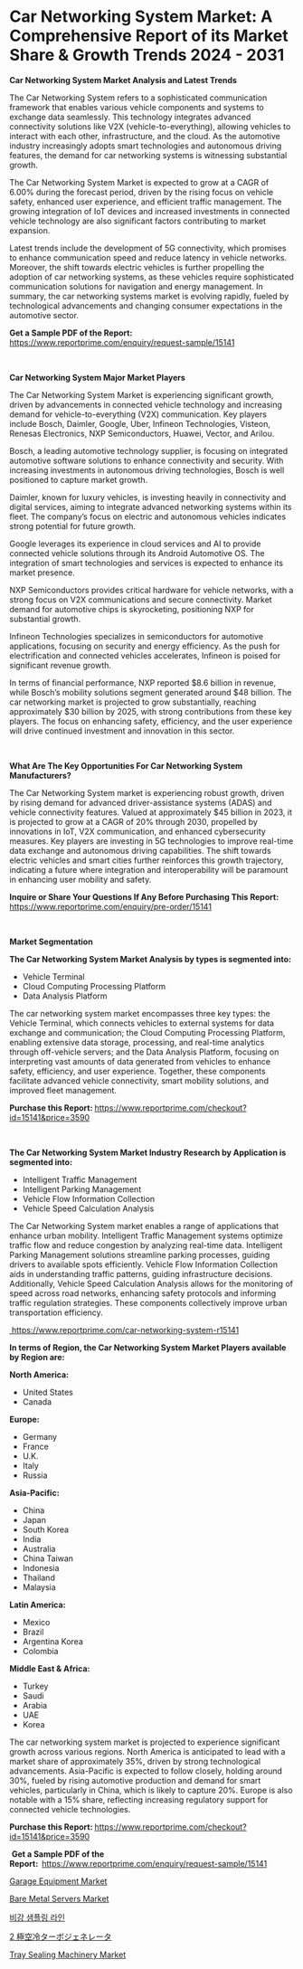 <p><h1>Car Networking System Market: A Comprehensive Report of its Market Share & Growth Trends 2024 - 2031</h1></p><p><strong>Car Networking System Market Analysis and Latest Trends</strong></p>
<p><p>The Car Networking System refers to a sophisticated communication framework that enables various vehicle components and systems to exchange data seamlessly. This technology integrates advanced connectivity solutions like V2X (vehicle-to-everything), allowing vehicles to interact with each other, infrastructure, and the cloud. As the automotive industry increasingly adopts smart technologies and autonomous driving features, the demand for car networking systems is witnessing substantial growth.</p><p>The Car Networking System Market is expected to grow at a CAGR of 6.00% during the forecast period, driven by the rising focus on vehicle safety, enhanced user experience, and efficient traffic management. The growing integration of IoT devices and increased investments in connected vehicle technology are also significant factors contributing to market expansion. </p><p>Latest trends include the development of 5G connectivity, which promises to enhance communication speed and reduce latency in vehicle networks. Moreover, the shift towards electric vehicles is further propelling the adoption of car networking systems, as these vehicles require sophisticated communication solutions for navigation and energy management. In summary, the car networking systems market is evolving rapidly, fueled by technological advancements and changing consumer expectations in the automotive sector.</p></p>
<p><strong>Get a Sample PDF of the Report:&nbsp;</strong> <a href="https://www.reportprime.com/enquiry/request-sample/15141">https://www.reportprime.com/enquiry/request-sample/15141</a></p>
<p>&nbsp;</p>
<p><strong>Car Networking System Major Market Players</strong></p>
<p><p>The Car Networking System Market is experiencing significant growth, driven by advancements in connected vehicle technology and increasing demand for vehicle-to-everything (V2X) communication. Key players include Bosch, Daimler, Google, Uber, Infineon Technologies, Visteon, Renesas Electronics, NXP Semiconductors, Huawei, Vector, and Arilou. </p><p>Bosch, a leading automotive technology supplier, is focusing on integrated automotive software solutions to enhance connectivity and security. With increasing investments in autonomous driving technologies, Bosch is well positioned to capture market growth.</p><p>Daimler, known for luxury vehicles, is investing heavily in connectivity and digital services, aiming to integrate advanced networking systems within its fleet. The company’s focus on electric and autonomous vehicles indicates strong potential for future growth.</p><p>Google leverages its experience in cloud services and AI to provide connected vehicle solutions through its Android Automotive OS. The integration of smart technologies and services is expected to enhance its market presence.</p><p>NXP Semiconductors provides critical hardware for vehicle networks, with a strong focus on V2X communications and secure connectivity. Market demand for automotive chips is skyrocketing, positioning NXP for substantial growth.</p><p>Infineon Technologies specializes in semiconductors for automotive applications, focusing on security and energy efficiency. As the push for electrification and connected vehicles accelerates, Infineon is poised for significant revenue growth.</p><p>In terms of financial performance, NXP reported $8.6 billion in revenue, while Bosch’s mobility solutions segment generated around $48 billion. The car networking market is projected to grow substantially, reaching approximately $30 billion by 2025, with strong contributions from these key players. The focus on enhancing safety, efficiency, and the user experience will drive continued investment and innovation in this sector.</p></p>
<p>&nbsp;</p>
<p><strong>What Are The Key Opportunities For Car Networking System Manufacturers?</strong></p>
<p><p>The Car Networking System market is experiencing robust growth, driven by rising demand for advanced driver-assistance systems (ADAS) and vehicle connectivity features. Valued at approximately $45 billion in 2023, it is projected to grow at a CAGR of 20% through 2030, propelled by innovations in IoT, V2X communication, and enhanced cybersecurity measures. Key players are investing in 5G technologies to improve real-time data exchange and autonomous driving capabilities. The shift towards electric vehicles and smart cities further reinforces this growth trajectory, indicating a future where integration and interoperability will be paramount in enhancing user mobility and safety.</p></p>
<p><strong>Inquire or Share Your Questions If Any Before Purchasing This Report:</strong> <a href="https://www.reportprime.com/enquiry/pre-order/15141">https://www.reportprime.com/enquiry/pre-order/15141</a></p>
<p>&nbsp;</p>
<p><strong>Market Segmentation</strong></p>
<p><strong>The Car Networking System Market Analysis by types is segmented into:</strong></p>
<p><ul><li>Vehicle Terminal</li><li>Cloud Computing Processing Platform</li><li>Data Analysis Platform</li></ul></p>
<p><p>The car networking system market encompasses three key types: the Vehicle Terminal, which connects vehicles to external systems for data exchange and communication; the Cloud Computing Processing Platform, enabling extensive data storage, processing, and real-time analytics through off-vehicle servers; and the Data Analysis Platform, focusing on interpreting vast amounts of data generated from vehicles to enhance safety, efficiency, and user experience. Together, these components facilitate advanced vehicle connectivity, smart mobility solutions, and improved fleet management.</p></p>
<p><strong>Purchase this Report:&nbsp;</strong><a href="https://www.reportprime.com/checkout?id=15141&price=3590">https://www.reportprime.com/checkout?id=15141&price=3590</a></p>
<p>&nbsp;</p>
<p><strong>The Car Networking System Market Industry Research by Application is segmented into:</strong></p>
<p><ul><li>Intelligent Traffic Management</li><li>Intelligent Parking Management</li><li>Vehicle Flow Information Collection</li><li>Vehicle Speed Calculation Analysis</li></ul></p>
<p><p>The Car Networking System market enables a range of applications that enhance urban mobility. Intelligent Traffic Management systems optimize traffic flow and reduce congestion by analyzing real-time data. Intelligent Parking Management solutions streamline parking processes, guiding drivers to available spots efficiently. Vehicle Flow Information Collection aids in understanding traffic patterns, guiding infrastructure decisions. Additionally, Vehicle Speed Calculation Analysis allows for the monitoring of speed across road networks, enhancing safety protocols and informing traffic regulation strategies. These components collectively improve urban transportation efficiency.</p></p>
<p><a href="https://www.reportprime.com/car-networking-system-r15141">&nbsp;https://www.reportprime.com/car-networking-system-r15141</a></p>
<p><strong>In terms of Region, the Car Networking System Market Players available by Region are:</strong></p>
<p>
    <p> <strong> North America: </strong>
        <ul>
            <li>United States</li>
            <li>Canada</li>
        </ul>
        </p> 
    <p> <strong> Europe: </strong>
        <ul>
            <li>Germany</li>
            <li>France</li>
            <li>U.K.</li>
            <li>Italy</li>
            <li>Russia</li>
        </ul>
        </p> 
    <p> <strong> Asia-Pacific: </strong>
        <ul>
            <li>China</li>
            <li>Japan</li>
            <li>South Korea</li>
            <li>India</li>
            <li>Australia</li>
            <li>China Taiwan</li>
            <li>Indonesia</li>
            <li>Thailand</li>
            <li>Malaysia</li>
        </ul>
        </p> 
    <p> <strong> Latin America: </strong>
        <ul>
            <li>Mexico</li>
            <li>Brazil</li>
            <li>Argentina Korea</li>
            <li>Colombia</li>
        </ul>
        </p> 
    <p> <strong> Middle East & Africa: </strong>
        <ul>
            <li>Turkey</li>
            <li>Saudi</li>
            <li>Arabia</li>
            <li>UAE</li>
            <li>Korea</li>
        </ul>
    </p>
    </p>
<p><p>The car networking system market is projected to experience significant growth across various regions. North America is anticipated to lead with a market share of approximately 35%, driven by strong technological advancements. Asia-Pacific is expected to follow closely, holding around 30%, fueled by rising automotive production and demand for smart vehicles, particularly in China, which is likely to capture 20%. Europe is also notable with a 15% share, reflecting increasing regulatory support for connected vehicle technologies.</p></p>
<p><strong>Purchase this Report: </strong><a href="https://www.reportprime.com/checkout?id=15141&price=3590">https://www.reportprime.com/checkout?id=15141&price=3590</a></p>
<p>&nbsp;<strong>Get a Sample PDF of the Report:&nbsp;&nbsp;</strong><a href="https://www.reportprime.com/enquiry/request-sample/15141">https://www.reportprime.com/enquiry/request-sample/15141</a></p>
<p><strong></strong></p>
<p><p><a href="https://issuu.com/reportprime-2/docs/garage-equipment-market-size-2030.p_d397250b7324d6">Garage Equipment Market</a></p><p><a href="https://github.com/NargisHussain75/Market-Research-Report-List-1/blob/main/bare-metal-servers-market.md">Bare Metal Servers Market</a></p><p><a href="https://medium.com/@terina.1/%EB%B9%84%EA%B0%95-%EC%83%98%ED%94%8C%EB%A7%81-%EB%9D%BC%EC%9D%B8-%EC%8B%9C%EC%9E%A5-%EA%B8%80%EB%A1%9C%EB%B2%8C-%EB%B0%8F-%EC%A7%80%EC%97%AD-%EB%B6%84%EC%84%9D-%EC%A7%80%EC%97%AD-%EA%B5%AD%EA%B0%80-%EC%88%98%EC%A4%80-%EB%B6%84%EC%84%9D-%EB%B0%8F-%EA%B2%BD%EC%9F%81-%EA%B5%AC%EB%8F%84%EC%97%90-%EC%B4%88%EC%A0%90-16b0e6188e82">비강 샘플링 라인</a></p><p><a href="https://medium.com/@jessicagtk0/2-pole-air-cooled-turbogenerators-market-%E3%81%AF-%E3%82%B3%E3%82%B9%E3%83%88%E7%AE%A1%E7%90%86%E3%81%A8%E5%8A%B9%E7%8E%87%E5%90%91%E4%B8%8A%E3%82%92%E5%84%AA%E5%85%88%E3%81%97%E3%81%BE%E3%81%99-%E3%81%95%E3%82%89%E3%81%AB-%E5%A0%B1%E5%91%8A%E6%9B%B8%E3%81%AF%E5%B8%82%E5%A0%B4%E3%81%AE%E9%9C%80%E8%A6%81%E9%9D%A2%E3%81%A8%E4%BE%9B%E7%B5%A6%E9%9D%A2%E3%81%AE%E4%B8%A1%E6%96%B9%E3%82%92%E3%82%AB%E3%83%90%E3%83%BC%E3%81%97%E3%81%A6%E3%81%84%E3%81%BE%E3%81%99-0ab1dcf236e4">2 極空冷ターボジェネレータ</a></p><p><a href="https://www.linkedin.com/pulse/what-innovations-shaping-tray-sealing-machinery-market-application-wogkc?trackingId=2kRS4KLcQGyFbQBtSGfJEg%3D%3D">Tray Sealing Machinery Market</a></p></p>